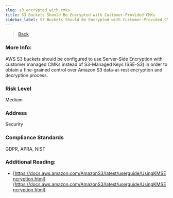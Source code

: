 ```yaml
---
slug: s3_encrypted_with_cmks
title: S3 Buckets Should Be Encrypted with Customer-Provided CMKs
sidebar_label: S3 Buckets Should Be Encrypted with Customer-Provided CMKs
---
```

> [Back](../../s3publiccheck)

### More Info:
AWS S3 buckets should be configured to use Server-Side Encryption with customer managed CMKs instead of S3-Managed Keys (SSE-S3) in order to obtain a fine-grained control over Amazon S3 data-at-rest encryption and decryption process.

### Risk Level
Medium

### Address
Security

### Compliance Standards
GDPR, APRA, NIST

### Additional Reading:
- [https://docs.aws.amazon.com/AmazonS3/latest/userguide/UsingKMSEncryption.html](https://docs.aws.amazon.com/AmazonS3/latest/userguide/UsingKMSEncryption.html) 
